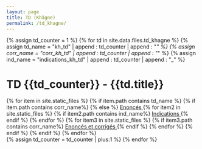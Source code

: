 ```yaml
---
layout: page
title: TD (Khâgne)
permalink: /td_khagne/
---
```


{% assign td_counter = 1 %}
{% for td in site.data.files.td_khagne %}
{% assign td_name = "kh_td" | append : td_counter | append : "_" %}
{% assign corr_name = "corr_kh_td" | append : td_counter | append : "_" %}
{% assign ind_name = "indications_kh_td" | append : td_counter | append : "_" %}

<div class="chapter">
	<h1 class="chapter-title">TD {{td_counter}} - {{td.title}}</h1> 
	<div class="link-container">
		<div class="cours-exo">
        {% for item in site.static_files %}
        {% if item.path contains td_name %}
            {% if item.path contains corr_name%}
            {% else %}
                <a href="{{item.path}}"> 
					<i class="ri-puzzle-fill"></i> 
                    <span>Enoncés</span>
                </a>
                {% for item2 in site.static_files %}
                    {% if item2.path contains ind_name%}
                        <a href="{{item2.path}}">
                            <i class="ri-lightbulb-flash-fill"></i>
                            <span>Indications</span>
                        </a>
                    {% endif %}
                {% endfor %}
                {% for item3 in site.static_files %}
                    {% if item3.path contains corr_name%}
                        <a href="{{item3.path}}"> 
                            <i class="ri-file-fill"></i> 
                            <span>Enoncés et corrigés</span>
                        </a>
                    {% endif %}
                {% endfor %}
            {% endif %}
        {% endif %}
        {% endfor %}
        </div>
    </div>
</div>
{% assign td_counter = td_counter | plus:1 %}
{% endfor %}
